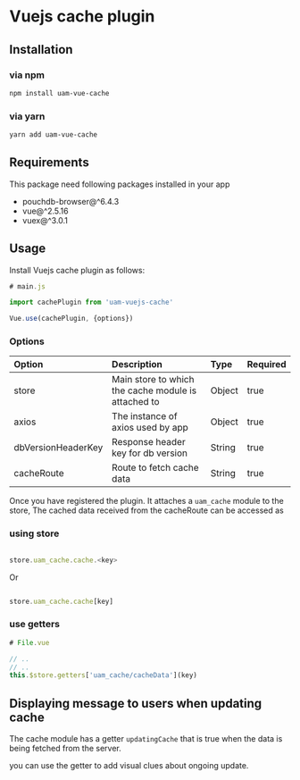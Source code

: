 # Vuejs cache plugin

## Installation

### via npm

```bash
npm install uam-vue-cache
```

### via yarn

```bash
yarn add uam-vue-cache
```
## Requirements
This package need following packages installed in your app

  - pouchdb-browser@^6.4.3
  - vue@^2.5.16
  - vuex@^3.0.1

## Usage

Install Vuejs cache plugin as follows:

```js
# main.js

import cachePlugin from 'uam-vuejs-cache'

Vue.use(cachePlugin, {options})

```

### Options

| Option                 | Description                                              | Type     | Required |
|:-----------------------|:---------------------------------------------------------|:---------|:---------|
| store                  | Main store to which the cache module is attached to      | Object   | true     |
| axios                  | The instance of axios used by app                        | Object   | true     | 
| dbVersionHeaderKey     | Response header key for db version                       | String   | true     |
| cacheRoute             | Route to fetch cache data                                | String   | true     |

Once you have registered the plugin. It attaches a `uam_cache` module to the store, The cached data received from the cacheRoute can be accessed as

### using store
 
```js

store.uam_cache.cache.<key>
```
Or

```js

store.uam_cache.cache[key]
```

### use getters

```js
# File.vue

// ..
// ..
this.$store.getters['uam_cache/cacheData'](key)

```
## Displaying message to users when updating cache

The cache module has a getter `updatingCache` that is true when the data is being fetched from the server.

you can use the getter to add visual clues about ongoing update.
